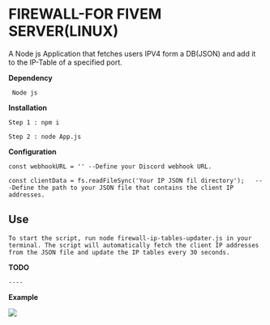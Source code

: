 # FIREWALL-FOR FIVEM SERVER(LINUX)
A Node js Application that fetches users IPV4 form a DB(JSON) and add it to the IP-Table of a specified port.


**Dependency**
```
 Node js
```

**Installation**
```
Step 1 : npm i 

Step 2 : node App.js
```

**Configuration**
```
const webhookURL = '' --Define your Discord webhook URL.

const clientData = fs.readFileSync('Your IP JSON fil directory');   ---Define the path to your JSON file that contains the client IP addresses.
```

## Use

```
To start the script, run node firewall-ip-tables-updater.js in your terminal. The script will automatically fetch the client IP addresses from the JSON file and update the IP tables every 30 seconds.
```

**TODO**
```
----
```

**Example**





<img  src="https://cdn.discordapp.com/attachments/976128325783261228/1082512553751629964/Screenshot_2023-03-07_092735.png">

